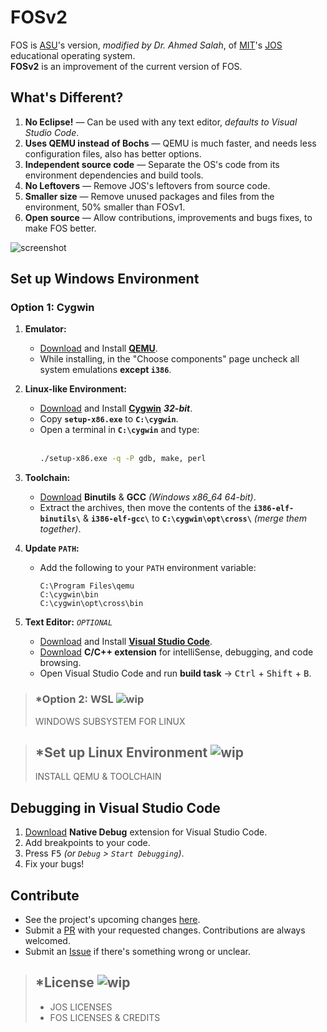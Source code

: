 # FOSv2

FOS is [ASU][asu]'s version, _modified by Dr. Ahmed Salah_, of [MIT][mit]'s [JOS][jos] educational operating system.  
**FOSv2** is an improvement of the current version of FOS.

[asu]: http://cis.asu.edu.eg/
[mit]: http://www.mit.edu/
[jos]: https://pdos.csail.mit.edu/6.828/2018/overview.html

## What's Different?

1. **No Eclipse!** — Can be used with any text editor, _defaults to Visual Studio Code_.
1. **Uses QEMU instead of Bochs** — QEMU is much faster, and needs less configuration files, also has better options.
1. **Independent source code** — Separate the OS's code from its environment dependencies and build tools.
1. **No Leftovers** — Remove JOS's leftovers from source code.
1. **Smaller size** — Remove unused packages and files from the environment, 50% smaller than FOSv1.
1. **Open source** — Allow contributions, improvements and bugs fixes, to make FOS better.

![screenshot](https://user-images.githubusercontent.com/41103290/75132023-0e3f9d80-56de-11ea-9daf-e578bdcdd750.png)

## Set up Windows Environment

### Option 1: Cygwin

1. **Emulator:**

   - [Download][dl-qemu] and Install [**QEMU**][qemu].
   - While installing, in the "Choose components" page uncheck all system emulations **except `i386`**.

1. **Linux-like Environment:**

   - [Download][dl-cygwin-32] and Install [**Cygwin**][cygwin] **_32-bit_**.
   - Copy **`setup-x86.exe`** to **`C:\cygwin`**.
   - Open a terminal in **`C:\cygwin`** and type:  
     <br />
     ```cmd
     ./setup-x86.exe -q -P gdb, make, perl
     ```

1. **Toolchain:**

   - [Download][dl-toolchain] **Binutils** & **GCC** _(Windows x86_64 64-bit)_.
   - Extract the archives, then move the contents of the **`i386-elf-binutils\`** & **`i386-elf-gcc\`** to **`C:\cygwin\opt\cross\`** _(merge them together)_.

1. **Update `PATH`:**

   - Add the following to your `PATH` environment variable:

     ```path
     C:\Program Files\qemu
     C:\cygwin\bin
     C:\cygwin\opt\cross\bin
     ```

1. **Text Editor:** _`OPTIONAL`_

   - [Download][dl-vscode] and Install [**Visual Studio Code**][vscode].
   - [Download][dl-extension] **C/C++ extension** for intelliSense, debugging, and code browsing.
   - Open Visual Studio Code and run **build task** → <kbd>Ctrl</kbd> + <kbd>Shift</kbd> + <kbd>B</kbd>.

[qemu]: https://www.qemu.org/
[dl-qemu]: https://qemu.weilnetz.de/w64/2020/
[cygwin]: https://cygwin.com/
[dl-cygwin-32]: https://cygwin.com/install.html
[dl-toolchain]: https://github.com/nativeos/i386-elf-toolchain/releases
[vscode]: https://code.visualstudio.com/
[dl-vscode]: https://code.visualstudio.com/
[dl-extension]: https://marketplace.visualstudio.com/items?itemName=ms-vscode.cpptools

> ### \*Option 2: WSL ![wip][wip-badge]
>
> WINDOWS SUBSYSTEM FOR LINUX

> ## \*Set up Linux Environment ![wip][wip-badge]
>
> INSTALL QEMU & TOOLCHAIN

## Debugging in Visual Studio Code

1. [Download][dl-native-debug] **Native Debug** extension for Visual Studio Code.
1. Add breakpoints to your code.
1. Press <kbd>F5</kbd> _(or `Debug` > `Start Debugging`)_.
1. Fix your bugs!

[dl-native-debug]: https://marketplace.visualstudio.com/items?itemName=webfreak.debug

## Contribute

- See the project's upcoming changes [here][project].
- Submit a [PR][compare] with your requested changes. Contributions are always welcomed.
- Submit an [Issue][new-issue] if there's something wrong or unclear.

[project]: https://github.com/YoussefRaafatNasry/fos-v2/projects/1/
[compare]: https://github.com/YoussefRaafatNasry/fos-v2/compare/
[new-issue]: https://github.com/YoussefRaafatNasry/fos-v2/issues/new/

> ## \*License ![wip][wip-badge]
>
> - JOS LICENSES
> - FOS LICENSES & CREDITS

[wip-badge]: https://img.shields.io/badge/WIP-red?style=flat-square

